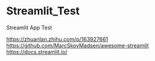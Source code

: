 # Streamlit_Test
Streamlit App Test

https://zhuanlan.zhihu.com/p/163927661
https://github.com/MarcSkovMadsen/awesome-streamlit
https://docs.streamlit.io/
